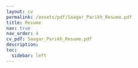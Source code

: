 ```yaml
---
layout: cv
permalink: /assets/pdf/Saagar_Parikh_Resume.pdf
title: Resume
nav: true
nav_order: 4
cv_pdf: Saagar_Parikh_Resume.pdf
description: 
toc:
  sidebar: left
---
```

